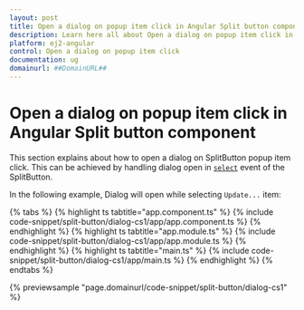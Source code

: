 ```yaml
---
layout: post
title: Open a dialog on popup item click in Angular Split button component | Syncfusion
description: Learn here all about Open a dialog on popup item click in Syncfusion Angular Split button component of Syncfusion Essential JS 2 and more.
platform: ej2-angular
control: Open a dialog on popup item click 
documentation: ug
domainurl: ##DomainURL##
---
```


# Open a dialog on popup item click in Angular Split button component

This section explains about how to open a dialog on SplitButton popup item click. This can be achieved by
handling dialog open in [`select`](https://ej2.syncfusion.com/angular/documentation/api/split-button#select) event of the SplitButton.

In the following example, Dialog will open while selecting `Update...` item:

{% tabs %}
{% highlight ts tabtitle="app.component.ts" %}
{% include code-snippet/split-button/dialog-cs1/app/app.component.ts %}
{% endhighlight %}
{% highlight ts tabtitle="app.module.ts" %}
{% include code-snippet/split-button/dialog-cs1/app/app.module.ts %}
{% endhighlight %}
{% highlight ts tabtitle="main.ts" %}
{% include code-snippet/split-button/dialog-cs1/app/main.ts %}
{% endhighlight %}
{% endtabs %}
  
{% previewsample "page.domainurl/code-snippet/split-button/dialog-cs1" %}